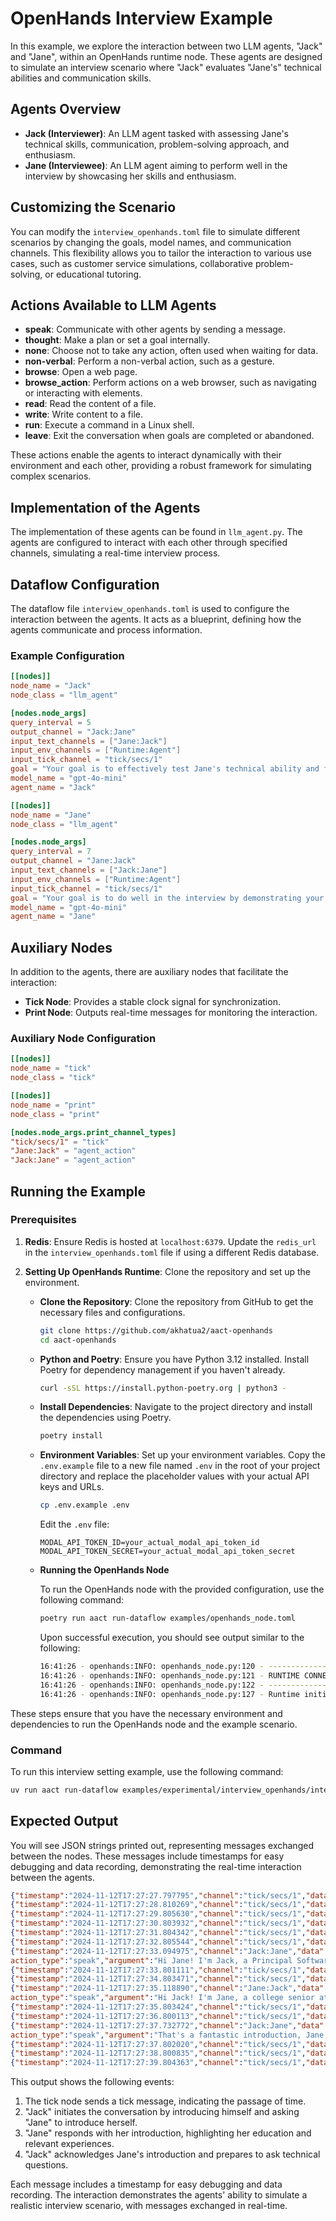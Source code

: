 # OpenHands Interview Example

In this example, we explore the interaction between two LLM agents, "Jack" and "Jane", within an OpenHands runtime node. These agents are designed to simulate an interview scenario where "Jack" evaluates "Jane's" technical abilities and communication skills.

## Agents Overview

- **Jack (Interviewer)**: An LLM agent tasked with assessing Jane's technical skills, communication, problem-solving approach, and enthusiasm.
- **Jane (Interviewee)**: An LLM agent aiming to perform well in the interview by showcasing her skills and enthusiasm.

## Customizing the Scenario

You can modify the `interview_openhands.toml` file to simulate different scenarios by changing the goals, model names, and communication channels. This flexibility allows you to tailor the interaction to various use cases, such as customer service simulations, collaborative problem-solving, or educational tutoring.

## Actions Available to LLM Agents

- **speak**: Communicate with other agents by sending a message.
- **thought**: Make a plan or set a goal internally.
- **none**: Choose not to take any action, often used when waiting for data.
- **non-verbal**: Perform a non-verbal action, such as a gesture.
- **browse**: Open a web page.
- **browse_action**: Perform actions on a web browser, such as navigating or interacting with elements.
- **read**: Read the content of a file.
- **write**: Write content to a file.
- **run**: Execute a command in a Linux shell.
- **leave**: Exit the conversation when goals are completed or abandoned.

These actions enable the agents to interact dynamically with their environment and each other, providing a robust framework for simulating complex scenarios.

## Implementation of the Agents

The implementation of these agents can be found in `llm_agent.py`. The agents are configured to interact with each other through specified channels, simulating a real-time interview process.

## Dataflow Configuration

The dataflow file `interview_openhands.toml` is used to configure the interaction between the agents. It acts as a blueprint, defining how the agents communicate and process information.

### Example Configuration

```toml
[[nodes]]
node_name = "Jack"
node_class = "llm_agent"

[nodes.node_args]
query_interval = 5
output_channel = "Jack:Jane"
input_text_channels = ["Jane:Jack"]
input_env_channels = ["Runtime:Agent"]
input_tick_channel = "tick/secs/1"
goal = "Your goal is to effectively test Jane's technical ability and finally decide if she has passed the interview. Make sure to also evaluate her communication skills, problem-solving approach, and enthusiasm."
model_name = "gpt-4o-mini"
agent_name = "Jack"

[[nodes]]
node_name = "Jane"
node_class = "llm_agent"

[nodes.node_args]
query_interval = 7
output_channel = "Jane:Jack"
input_text_channels = ["Jack:Jane"]
input_env_channels = ["Runtime:Agent"]
input_tick_channel = "tick/secs/1"
goal = "Your goal is to do well in the interview by demonstrating your technical skills, clear communication, and enthusiasm for the position. Stay calm, ask clarifying questions when needed, and confidently explain your thought process."
model_name = "gpt-4o-mini"
agent_name = "Jane"
```

## Auxiliary Nodes

In addition to the agents, there are auxiliary nodes that facilitate the interaction:

- **Tick Node**: Provides a stable clock signal for synchronization.
- **Print Node**: Outputs real-time messages for monitoring the interaction.

### Auxiliary Node Configuration

```toml
[[nodes]]
node_name = "tick"
node_class = "tick"

[[nodes]]
node_name = "print"
node_class = "print"

[nodes.node_args.print_channel_types]
"tick/secs/1" = "tick"
"Jane:Jack" = "agent_action"
"Jack:Jane" = "agent_action"
```

## Running the Example

### Prerequisites

1. **Redis**: Ensure Redis is hosted at `localhost:6379`. Update the `redis_url` in the `interview_openhands.toml` file if using a different Redis database.

2. **Setting Up OpenHands Runtime**: Clone the repository and set up the environment.

   - **Clone the Repository**: Clone the repository from GitHub to get the necessary files and configurations.
     ```bash
     git clone https://github.com/akhatua2/aact-openhands
     cd aact-openhands
     ```

   - **Python and Poetry**: Ensure you have Python 3.12 installed. Install Poetry for dependency management if you haven't already.
     ```bash
     curl -sSL https://install.python-poetry.org | python3 -
     ```

   - **Install Dependencies**: Navigate to the project directory and install the dependencies using Poetry.
     ```bash
     poetry install
     ```

   - **Environment Variables**: Set up your environment variables. Copy the `.env.example` file to a new file named `.env` in the root of your project directory and replace the placeholder values with your actual API keys and URLs.
     ```bash
     cp .env.example .env
     ```

     Edit the `.env` file:
     ```plaintext
     MODAL_API_TOKEN_ID=your_actual_modal_api_token_id
     MODAL_API_TOKEN_SECRET=your_actual_modal_api_token_secret
     ```
   - **Running the OpenHands Node**

        To run the OpenHands node with the provided configuration, use the following command:

        ```bash
        poetry run aact run-dataflow examples/openhands_node.toml
        ```

        Upon successful execution, you should see output similar to the following:

        ```bash
        16:41:26 - openhands:INFO: openhands_node.py:120 - --------------------
        16:41:26 - openhands:INFO: openhands_node.py:121 - RUNTIME CONNECTED
        16:41:26 - openhands:INFO: openhands_node.py:122 - --------------------
        16:41:26 - openhands:INFO: openhands_node.py:127 - Runtime initialization took 157.77 seconds.
        ```

These steps ensure that you have the necessary environment and dependencies to run the OpenHands node and the example scenario.

### Command

To run this interview setting example, use the following command:

```bash
uv run aact run-dataflow examples/experimental/interview_openhands/interview_openhands.toml
```

## Expected Output

You will see JSON strings printed out, representing messages exchanged between the nodes. These messages include timestamps for easy debugging and data recording, demonstrating the real-time interaction between the agents.

```json
{"timestamp":"2024-11-12T17:27:27.797795","channel":"tick/secs/1","data":{"data_type":"tick","tick":0}}
{"timestamp":"2024-11-12T17:27:28.810269","channel":"tick/secs/1","data":{"data_type":"tick","tick":1}}
{"timestamp":"2024-11-12T17:27:29.805630","channel":"tick/secs/1","data":{"data_type":"tick","tick":2}}
{"timestamp":"2024-11-12T17:27:30.803932","channel":"tick/secs/1","data":{"data_type":"tick","tick":3}}
{"timestamp":"2024-11-12T17:27:31.804342","channel":"tick/secs/1","data":{"data_type":"tick","tick":4}}
{"timestamp":"2024-11-12T17:27:32.805544","channel":"tick/secs/1","data":{"data_type":"tick","tick":5}}
{"timestamp":"2024-11-12T17:27:33.094975","channel":"Jack:Jane","data":{"data_type":"agent_action","agent_name":"Jack","
action_type":"speak","argument":"Hi Jane! I'm Jack, a Principal Software Engineer here at Fintech. It's great to meet you! Could you please introduce yourself and tell me a little about your education and any relevant experiences you've had?","path":""}}                                                                                                          
{"timestamp":"2024-11-12T17:27:33.801111","channel":"tick/secs/1","data":{"data_type":"tick","tick":6}}
{"timestamp":"2024-11-12T17:27:34.803471","channel":"tick/secs/1","data":{"data_type":"tick","tick":7}}
{"timestamp":"2024-11-12T17:27:35.118890","channel":"Jane:Jack","data":{"data_type":"agent_action","agent_name":"Jane","
action_type":"speak","argument":"Hi Jack! I'm Jane, a college senior at Stanford University majoring in Computer Science. I've had a strong focus on software development, especially in fintech applications. I recently completed a project where I built a budgeting app using React and Node.js, which helped users manage their finances effectively. I'm excited about the opportunity to bring my skills to your team.","path":""}}                                                      
{"timestamp":"2024-11-12T17:27:35.803424","channel":"tick/secs/1","data":{"data_type":"tick","tick":8}}
{"timestamp":"2024-11-12T17:27:36.800113","channel":"tick/secs/1","data":{"data_type":"tick","tick":9}}
{"timestamp":"2024-11-12T17:27:37.732772","channel":"Jack:Jane","data":{"data_type":"agent_action","agent_name":"Jack","
action_type":"speak","argument":"That's a fantastic introduction, Jane! Your project sounds really interesting. Now, let's dive into some technical questions. Are you ready?","path":""}}                                                      
{"timestamp":"2024-11-12T17:27:37.802020","channel":"tick/secs/1","data":{"data_type":"tick","tick":10}}
{"timestamp":"2024-11-12T17:27:38.800835","channel":"tick/secs/1","data":{"data_type":"tick","tick":11}}
{"timestamp":"2024-11-12T17:27:39.804363","channel":"tick/secs/1","data":{"data_type":"tick","tick":12}}
```

This output shows the following events:

1. The tick node sends a tick message, indicating the passage of time.
2. "Jack" initiates the conversation by introducing himself and asking "Jane" to introduce herself.
3. "Jane" responds with her introduction, highlighting her education and relevant experiences.
4. "Jack" acknowledges Jane's introduction and prepares to ask technical questions.

Each message includes a timestamp for easy debugging and data recording. The interaction demonstrates the agents' ability to simulate a realistic interview scenario, with messages exchanged in real-time.


